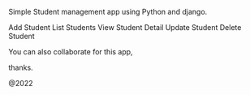 Simple Student management app using Python and django.

Add Student
List Students
View Student Detail
Update Student
Delete Student


You can also collaborate for this app,

thanks.


@2022
